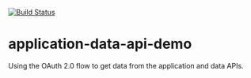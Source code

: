 [![Build Status](https://travis-ci.com/Brightspace/application-data-api-demo.svg?token=p9BXgykFErgWnBtzk6zE&branch=master)](https://travis-ci.com/Brightspace/application-data-api-demo)

# application-data-api-demo
Using the OAuth 2.0 flow to get data from the application and data APIs.

